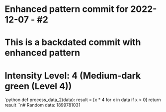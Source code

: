 ﻿# Enhanced pattern commit for 2022-12-07 - #2
# This is a backdated commit with enhanced pattern
# Intensity Level: 4 (Medium-dark green (Level 4))
`python
def process_data_2(data):
    result = [x * 4 for x in data if x > 0]
    return result
``n# Random data: 1899781031

